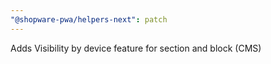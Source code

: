 ```yaml
---
"@shopware-pwa/helpers-next": patch
---
```


Adds Visibility by device feature for section and block (CMS)
